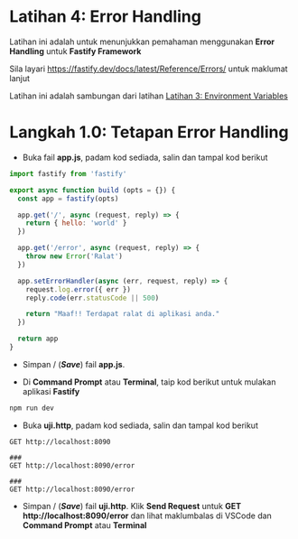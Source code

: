 # Latihan 4: Error Handling
Latihan ini adalah untuk menunjukkan pemahaman menggunakan **Error Handling** untuk **Fastify Framework**

Sila layari https://fastify.dev/docs/latest/Reference/Errors/ untuk maklumat lanjut 

Latihan ini adalah sambungan dari latihan [Latihan 3: Environment Variables](https://github.com/Enovade/API-developmet/blob/master/Latihan%203%20-%20Environment%20Variables.md)

# Langkah 1.0: Tetapan Error Handling

* Buka fail **app.js**, padam kod sediada, salin dan tampal kod berikut

```javascript
import fastify from 'fastify'

export async function build (opts = {}) {
  const app = fastify(opts)

  app.get('/', async (request, reply) => {
    return { hello: 'world' }
  })

  app.get('/error', async (request, reply) => {
    throw new Error('Ralat')
  })

  app.setErrorHandler(async (err, request, reply) => {
    request.log.error({ err })
    reply.code(err.statusCode || 500)

    return "Maaf!! Terdapat ralat di aplikasi anda."
  })

  return app
}
```

* Simpan / (_**Save**_) fail **app.js**.

* Di **Command Prompt** atau **Terminal**, taip kod berikut untuk mulakan aplikasi **Fastify**

```bash
npm run dev
```

* Buka **uji.http**, padam kod sediada, salin dan tampal kod berikut

```
GET http://localhost:8090

###
GET http://localhost:8090/error

###
GET http://localhost:8090/error

```

* Simpan / (_**Save**_) fail **uji.http**. Klik **Send Request** untuk **GET http://localhost:8090/error** dan lihat maklumbalas di VSCode dan **Command Prompt** atau **Terminal**

